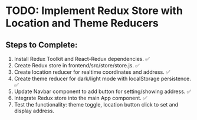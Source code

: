 # TODO: Implement Redux Store with Location and Theme Reducers

## Steps to Complete:
1. Install Redux Toolkit and React-Redux dependencies. ✅
2. Create Redux store in frontend/src/store/store.js. ✅
3. Create location reducer for realtime coordinates and address. ✅
4. Create theme reducer for dark/light mode with localStorage persistence. ✅
5. Update Navbar component to add button for setting/showing address. ✅
6. Integrate Redux store into the main App component. ✅
7. Test the functionality: theme toggle, location button click to set and display address.
